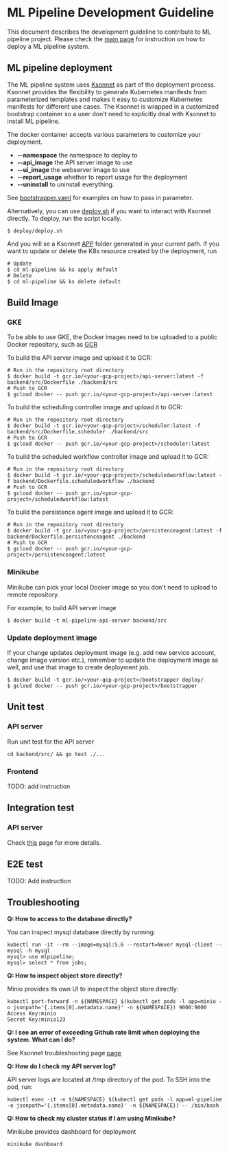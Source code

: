 # ML Pipeline Development Guideline

This document describes the development guideline to contribute to ML pipeline project. Please check the [main page](https://github.com/googleprivate/ml/blob/master/README.md) for instruction on how to deploy a ML pipeline system.

## ML pipeline deployment

The ML pipeline system uses [Ksonnet](https://ksonnet.io/) as part of the deployment process.
Ksonnet provides the flexibility to generate Kubernetes manifests from parameterized templates and
makes it easy to customize Kubernetes manifests for different use cases.
The Ksonnet is wrapped in a customized bootstrap container so a user don't need to explicitly deal
with Ksonnet to install ML pipeline.

The docker container accepts various parameters to customize your deployment.
- **--namespace** the namespace to deploy to
- **--api_image** the API server image to use
- **--ui_image** the webserver image to use
- **--report_usage** whether to report usage for the deployment
- **--uninstall** to uninstall everything.

See [bootstrapper.yaml](https://github.com/googleprivate/ml/blob/master/bootstrapper.yaml) for examples on how to pass in parameter.

Alternatively, you can use [deploy.sh](https://github.com/googleprivate/ml/blob/master/deploy/deploy.sh) if you want to interact with Ksonnet directly.
To deploy, run the script locally.
```
$ deploy/deploy.sh
```
And you will se a Ksonnet [APP](https://ksonnet.io/docs/concepts#application) folder generated in your current path. If you want to update or delete the K8s resource created by the deployment, run
```
# Update
$ cd ml-pipeline && ks apply default
# Delete
$ cd ml-pipeline && ks delete default
```


## Build Image

### GKE
To be able to use GKE, the Docker images need to be uploaded to a public Docker repository, such as [GCR](https://cloud.google.com/container-registry/)

To build the API server image and upload it to GCR: 
````
# Run in the repository root directory 
$ docker build -t gcr.io/<your-gcp-project>/api-server:latest -f backend/src/Dockerfile ./backend/src
# Push to GCR
$ gcloud docker -- push gcr.io/<your-gcp-project>/api-server:latest
````

To build the scheduling controller image and upload it to GCR: 
````
# Run in the repository root directory 
$ docker build -t gcr.io/<your-gcp-project>/scheduler:latest -f backend/src/Dockerfile.scheduler ./backend/src
# Push to GCR
$ gcloud docker -- push gcr.io/<your-gcp-project>/scheduler:latest
````

To build the scheduled workflow controller image and upload it to GCR: 
````
# Run in the repository root directory 
$ docker build -t gcr.io/<your-gcp-project>/scheduledworkflow:latest -f backend/Dockerfile.scheduledworkflow ./backend
# Push to GCR
$ gcloud docker -- push gcr.io/<your-gcp-project>/scheduledworkflow:latest
````

To build the persistence agent image and upload it to GCR: 
````
# Run in the repository root directory 
$ docker build -t gcr.io/<your-gcp-project>/persistenceagent:latest -f backend/Dockerfile.persistenceagent ./backend
# Push to GCR
$ gcloud docker -- push gcr.io/<your-gcp-project>/persistenceagent:latest
````

### Minikube
Minikube can pick your local Docker image so you don't need to upload to remote repository.

For example, to build API server image  
```
$ docker build -t ml-pipeline-api-server backend/src
```

### Update deployment image
If your change updates deployment image (e.g. add new service account, change image version etc.),
remember to update the deployment image as well, and use that image to create deployment job.
```
$ docker build -t gcr.io/<your-gcp-project>/bootstrapper deploy/
$ gcloud docker -- push gcr.io/<your-gcp-project>/bootstrapper
```

## Unit test

### API server
Run unit test for the API server
```
cd backend/src/ && go test ./...
```
### Frontend
TODO: add instruction

## Integration test

### API server
Check [this](https://github.com/googleprivate/ml/blob/master/test/apiserver/README.md) page for more details.

## E2E test
TODO: Add instruction


## Troubleshooting

**Q: How to access to the database directly?**

You can inspect mysql database directly by running:
```
kubectl run -it --rm --image=mysql:5.6 --restart=Never mysql-client -- mysql -h mysql
mysql> use mlpipeline;
mysql> select * from jobs;
```

**Q: How to inspect object store directly?**

Minio provides its own UI to inspect the object store directly:
```
kubectl port-forward -n ${NAMESPACE} $(kubectl get pods -l app=minio -o jsonpath='{.items[0].metadata.name}' -n ${NAMESPACE}) 9000:9000
Access Key:minio
Secret Key:minio123
```

**Q: I see an error of exceeding Github rate limit when deploying the system. What can I do?**

See Ksonnet troubleshooting page [page](https://github.com/ksonnet/ksonnet/blob/master/docs/troubleshooting.md#github-rate-limiting-errors)

**Q: How do I check my API server log?**

API server logs are located at /tmp directory of the pod. To SSH into the pod, run:
```
kubectl exec -it -n ${NAMESPACE} $(kubectl get pods -l app=ml-pipeline -o jsonpath='{.items[0].metadata.name}' -n ${NAMESPACE}) -- /bin/bash
```

**Q: How to check my cluster status if I am using Minikube?**  

Minikube provides dashboard for deployment
```
minikube dashboard
```
